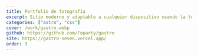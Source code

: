 ```yaml
---
title: Portfolio de fotografía
excerpt: Sitio moderno y adaptable a cualquier dispositivo usando la tecnología correcta para sitios estáticos en 2025
categories: ["astro", "css"]
cover: /work/gastro.webp
github: https://github.com/Foparty/gastro
site: https://gastro-seven.vercel.app/
order: 3
---
```

